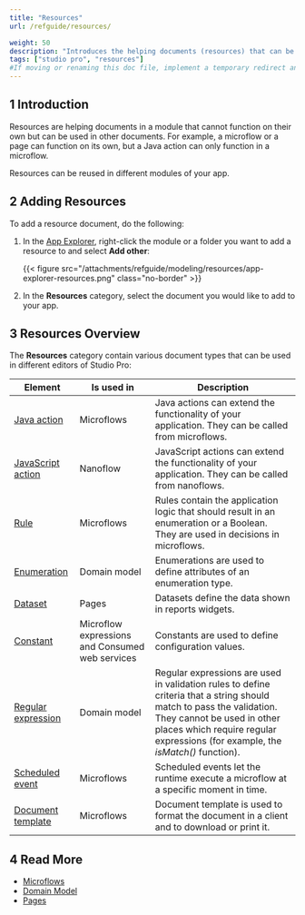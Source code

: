 ```yaml
---
title: "Resources"
url: /refguide/resources/

weight: 50
description: "Introduces the helping documents (resources) that can be used in Studio Pro."
tags: ["studio pro", "resources"]
#If moving or renaming this doc file, implement a temporary redirect and let the respective team know they should update the URL in the product. See Mapping to Products for more details. 
---
```


## 1 Introduction

Resources are helping documents in a module that cannot function on their own but can be used in other documents. For example, a microflow or a page can function on its own, but a Java action can only function in a microflow.  

Resources can be reused in different modules of your app. 

## 2 Adding Resources

To add a resource document, do the following:

1. In the [App Explorer](/refguide/app-explorer/), right-click the module or a folder you want to add a resource to and select **Add other**:

    {{< figure src="/attachments/refguide/modeling/resources/app-explorer-resources.png" class="no-border" >}}

2. In the **Resources** category, select the document you would like to add to your app.

## 3 Resources Overview

The **Resources** category contain various document types that can be used in different editors of Studio Pro:

| Element            | Is used in                      | Description                                                  |
| ------------------ | -------------------------------------- | ------------------------------------------------------------ |
| [Java action](/refguide/java-actions/) | Microflows                             | Java actions can extend the functionality of your application. They can be called from microflows. |
| [JavaScript action](/refguide/javascript-actions/) | Nanoflow                               | JavaScript actions can extend the functionality of your application. They can be called from nanoflows. |
| [Rule](/refguide/rules/)      | Microflows                             | Rules contain the application logic that should result in an enumeration or a Boolean. They are used in decisions in microflows. |
| [Enumeration](/refguide/enumerations/) | Domain model                           | Enumerations are used to define attributes of an enumeration type. |
| [Dataset](/refguide/data-sets/) | Pages                                  | Datasets define the data shown in reports widgets.        |
| [Constant](/refguide/constants/) | Microflow expressions and Consumed web services | Constants are used to define configuration values.           |
| [Regular expression](/refguide/regular-expressions/) | Domain model                           | Regular expressions are used in validation rules to define criteria that a string should match to pass the validation. They cannot be used in other places which require regular expressions (for example, the *isMatch()* function). |
| [Scheduled event](/refguide/scheduled-events/) | Microflows                     | Scheduled events let the runtime execute a microflow at a specific moment in time. |
| [Document template](/refguide/document-templates/) | Microflows                             | Document template is used to format the document in a client and to download or print it. |

## 4 Read More

* [Microflows](/refguide/microflows/)
* [Domain Model](/refguide/domain-model/)
* [Pages](/refguide/pages/)
